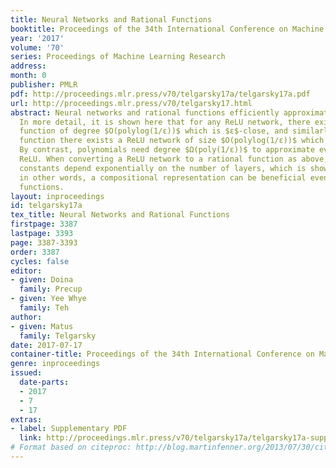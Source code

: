 ```yaml
---
title: Neural Networks and Rational Functions
booktitle: Proceedings of the 34th International Conference on Machine Learning
year: '2017'
volume: '70'
series: Proceedings of Machine Learning Research
address: 
month: 0
publisher: PMLR
pdf: http://proceedings.mlr.press/v70/telgarsky17a/telgarsky17a.pdf
url: http://proceedings.mlr.press/v70/telgarsky17.html
abstract: Neural networks and rational functions efficiently approximate each other.
  In more detail, it is shown here that for any ReLU network, there exists a rational
  function of degree $O(polylog(1/ε))$ which is $ε$-close, and similarly for any rational
  function there exists a ReLU network of size $O(polylog(1/ε))$ which is $ε$-close.
  By contrast, polynomials need degree $Ω(poly(1/ε))$ to approximate even a single
  ReLU. When converting a ReLU network to a rational function as above, the hidden
  constants depend exponentially on the number of layers, which is shown to be tight;
  in other words, a compositional representation can be beneficial even for rational
  functions.
layout: inproceedings
id: telgarsky17a
tex_title: Neural Networks and Rational Functions
firstpage: 3387
lastpage: 3393
page: 3387-3393
order: 3387
cycles: false
editor:
- given: Doina
  family: Precup
- given: Yee Whye
  family: Teh
author:
- given: Matus
  family: Telgarsky
date: 2017-07-17
container-title: Proceedings of the 34th International Conference on Machine Learning
genre: inproceedings
issued:
  date-parts:
  - 2017
  - 7
  - 17
extras:
- label: Supplementary PDF
  link: http://proceedings.mlr.press/v70/telgarsky17a/telgarsky17a-supp.pdf
# Format based on citeproc: http://blog.martinfenner.org/2013/07/30/citeproc-yaml-for-bibliographies/
---
```

